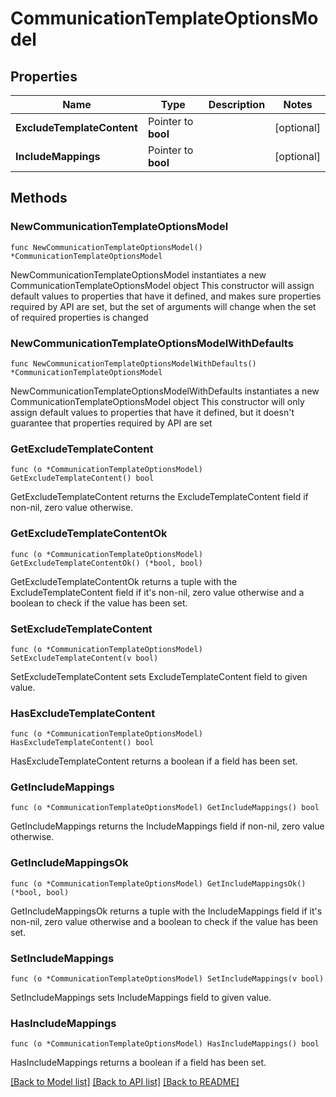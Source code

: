 # CommunicationTemplateOptionsModel

## Properties

Name | Type | Description | Notes
------------ | ------------- | ------------- | -------------
**ExcludeTemplateContent** | Pointer to **bool** |  | [optional] 
**IncludeMappings** | Pointer to **bool** |  | [optional] 

## Methods

### NewCommunicationTemplateOptionsModel

`func NewCommunicationTemplateOptionsModel() *CommunicationTemplateOptionsModel`

NewCommunicationTemplateOptionsModel instantiates a new CommunicationTemplateOptionsModel object
This constructor will assign default values to properties that have it defined,
and makes sure properties required by API are set, but the set of arguments
will change when the set of required properties is changed

### NewCommunicationTemplateOptionsModelWithDefaults

`func NewCommunicationTemplateOptionsModelWithDefaults() *CommunicationTemplateOptionsModel`

NewCommunicationTemplateOptionsModelWithDefaults instantiates a new CommunicationTemplateOptionsModel object
This constructor will only assign default values to properties that have it defined,
but it doesn't guarantee that properties required by API are set

### GetExcludeTemplateContent

`func (o *CommunicationTemplateOptionsModel) GetExcludeTemplateContent() bool`

GetExcludeTemplateContent returns the ExcludeTemplateContent field if non-nil, zero value otherwise.

### GetExcludeTemplateContentOk

`func (o *CommunicationTemplateOptionsModel) GetExcludeTemplateContentOk() (*bool, bool)`

GetExcludeTemplateContentOk returns a tuple with the ExcludeTemplateContent field if it's non-nil, zero value otherwise
and a boolean to check if the value has been set.

### SetExcludeTemplateContent

`func (o *CommunicationTemplateOptionsModel) SetExcludeTemplateContent(v bool)`

SetExcludeTemplateContent sets ExcludeTemplateContent field to given value.

### HasExcludeTemplateContent

`func (o *CommunicationTemplateOptionsModel) HasExcludeTemplateContent() bool`

HasExcludeTemplateContent returns a boolean if a field has been set.

### GetIncludeMappings

`func (o *CommunicationTemplateOptionsModel) GetIncludeMappings() bool`

GetIncludeMappings returns the IncludeMappings field if non-nil, zero value otherwise.

### GetIncludeMappingsOk

`func (o *CommunicationTemplateOptionsModel) GetIncludeMappingsOk() (*bool, bool)`

GetIncludeMappingsOk returns a tuple with the IncludeMappings field if it's non-nil, zero value otherwise
and a boolean to check if the value has been set.

### SetIncludeMappings

`func (o *CommunicationTemplateOptionsModel) SetIncludeMappings(v bool)`

SetIncludeMappings sets IncludeMappings field to given value.

### HasIncludeMappings

`func (o *CommunicationTemplateOptionsModel) HasIncludeMappings() bool`

HasIncludeMappings returns a boolean if a field has been set.


[[Back to Model list]](../README.md#documentation-for-models) [[Back to API list]](../README.md#documentation-for-api-endpoints) [[Back to README]](../README.md)


